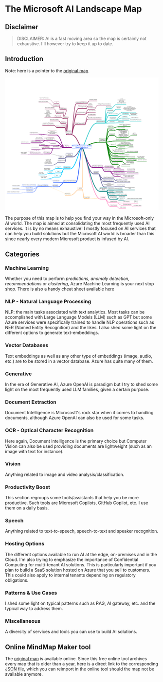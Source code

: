 # The Microsoft AI Landscape Map
## Disclaimer
> DISCLAIMER: AI is a fast moving area so the map is certainly not exhaustive. I'll however try to keep it up to date.

## Introduction
Note: here is a pointer to the [original map](https://app.mindmapmaker.org/#m:mmdc371f320b7140e7b5ed48a17a1c98d5).

![ailandscapemap](./images/ai-map.png)

The purpose of this map is to help you find your way in the Microsoft-only AI world. The map is aimed at consolidating the most frequently used AI services. It is by no means exhaustive! I mostly focused on AI services that can help you build solutions but the Microsoft AI world is broader than this since nearly every modern Microsoft product is infused by AI.

## Categories
### Machine Learning
Whether you need to perform *predictions*, *anomaly detection*, *recommendations* or *clustering*, Azure Machine Learning is your next stop shop. There is also a handy cheat sheet available [here](https://learn.microsoft.com/en-us/azure/machine-learning/algorithm-cheat-sheet?view=azureml-api-1)  

### NLP - Natural Language Processing
NLP: the main tasks associated with text analytics. Most tasks can be accomplished with Large Language Models (LLM) such as GPT but some Azure services were specifically trained to handle NLP operations such as NER (Named Entity Recognition) and the likes. I also shed some light on the different options to generate text-embeddings.
### Vector Databases
Text embeddings as well as any other type of embeddings (image, audio, etc.) are to be stored in a vector database. Azure has quite many of them.
### Generative
In the era of Generative AI, Azure OpenAI is paradigm but I try to shed some light on the most frequently used LLM families, given a certain purpose.
### Document Extraction
Document Intelligence is Micrososft's rock star when it comes to handling documents, although Azure OpenAI can also be used for some tasks.
### OCR - Optical Character Recognition
Here again, Document Intelligence is the primary choice but Computer Vision can also be used providing documents are lightweight (such as an image with text for instance).

### Vision
Anything related to image and video analysis/classification.

### Productivity Boost
This section regroups some tools/assistants that help you be more productive. Such tools are Microsoft Copilots, GitHub Copilot, etc. I use them on a daily basis. 

### Speech
Anything related to text-to-speech, speech-to-text and speaker recognition.

### Hosting Options
The different options available to run AI at the edge, on-premises and in the Cloud. I'm also trying to emphasize the importance of Confidential Computing for multi-tenant AI solutions. This is particularly important if you plan to build a SaaS solution hosted on Azure that you sell to customers. This could also apply to internal tenants depending on regulatory obligations.
### Patterns & Use Cases
I shed some light on typical patterns such as RAG, AI gateway, etc. and the typical way to address them.
### Miscellaneous
A diversity of services and tools you can use to build AI solutions.

## Online MindMap Maker tool
The [original map](https://app.mindmapmaker.org/#m:mmdc371f320b7140e7b5ed48a17a1c98d5) is available online. Since this free online tool archives every map that is older than a year, here is a direct link to the corresponding [JSON file](./json/AI-landscape.json), which you can reimport in the online tool should the map not be available anymore.